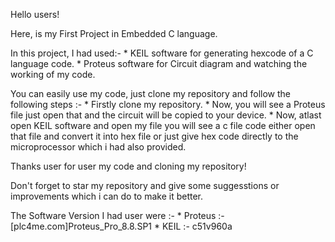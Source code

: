 Hello users!

Here, is my First Project in Embedded C language.

In this project, I had used:-
    * KEIL software for generating hexcode of a C language code.
    * Proteus software for Circuit diagram and watching the working of my code.

You can easily use my code, just clone my repository and follow the following steps :-
    * Firstly clone my repository.
    * Now, you will see a Proteus file just open that and the circuit will be copied to your device.
    * Now, atlast open KEIL software and open my file you will see a c file code either open that file and convert it into hex file or just give hex code directly to the microprocessor which i had also provided.

Thanks user for user my code and cloning my repository!

Don't forget to star my repository and give some suggesstions or improvements which i can do to make it better.

The Software Version I had user were :-
    * Proteus :- [plc4me.com]Proteus_Pro_8.8.SP1
    * KEIL :- c51v960a